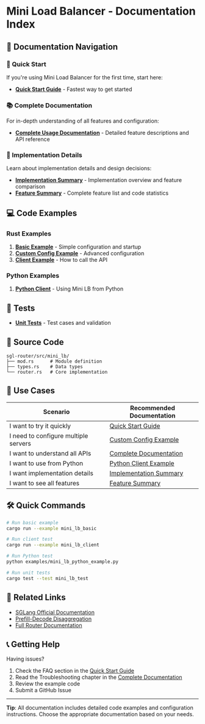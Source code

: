 # Mini Load Balancer - Documentation Index

## 📖 Documentation Navigation

### 🚀 Quick Start
If you're using Mini Load Balancer for the first time, start here:
- [**Quick Start Guide**](examples/QUICK_START.md) - Fastest way to get started

### 📚 Complete Documentation
For in-depth understanding of all features and configuration:
- [**Complete Usage Documentation**](examples/mini_lb_README.md) - Detailed feature descriptions and API reference

### 📝 Implementation Details
Learn about implementation details and design decisions:
- [**Implementation Summary**](examples/MINI_LB_IMPLEMENTATION_SUMMARY.md) - Implementation overview and feature comparison
- [**Feature Summary**](../MINI_LB_FEATURE_SUMMARY.md) - Complete feature list and code statistics

## 💻 Code Examples

### Rust Examples
1. [**Basic Example**](examples/mini_lb_basic.rs) - Simple configuration and startup
2. [**Custom Config Example**](examples/mini_lb_custom_config.rs) - Advanced configuration
3. [**Client Example**](examples/mini_lb_client.rs) - How to call the API

### Python Examples
1. [**Python Client**](examples/mini_lb_python_example.py) - Using Mini LB from Python

## 🧪 Tests
- [**Unit Tests**](tests/mini_lb_test.rs) - Test cases and validation

## 📂 Source Code
```
sgl-router/src/mini_lb/
├── mod.rs      # Module definition
├── types.rs    # Data types
└── router.rs   # Core implementation
```

## 🎯 Use Cases

| Scenario | Recommended Documentation |
|----------|--------------------------|
| I want to try it quickly | [Quick Start Guide](examples/QUICK_START.md) |
| I need to configure multiple servers | [Custom Config Example](examples/mini_lb_custom_config.rs) |
| I want to understand all APIs | [Complete Documentation](examples/mini_lb_README.md) |
| I want to use from Python | [Python Client Example](examples/mini_lb_python_example.py) |
| I want implementation details | [Implementation Summary](examples/MINI_LB_IMPLEMENTATION_SUMMARY.md) |
| I want to see all features | [Feature Summary](../MINI_LB_FEATURE_SUMMARY.md) |

## 🛠️ Quick Commands

```bash
# Run basic example
cargo run --example mini_lb_basic

# Run client test
cargo run --example mini_lb_client

# Run Python test
python examples/mini_lb_python_example.py

# Run unit tests
cargo test --test mini_lb_test
```

## 🔗 Related Links

- [SGLang Official Documentation](https://sglang.readthedocs.io/)
- [Prefill-Decode Disaggregation](https://sglang.readthedocs.io/en/latest/advanced_features/disaggregation.html)
- [Full Router Documentation](../README.md)

## 📞 Getting Help

Having issues?
1. Check the FAQ section in the [Quick Start Guide](examples/QUICK_START.md)
2. Read the Troubleshooting chapter in the [Complete Documentation](examples/mini_lb_README.md)
3. Review the example code
4. Submit a GitHub Issue

---

**Tip**: All documentation includes detailed code examples and configuration instructions. Choose the appropriate documentation based on your needs.
